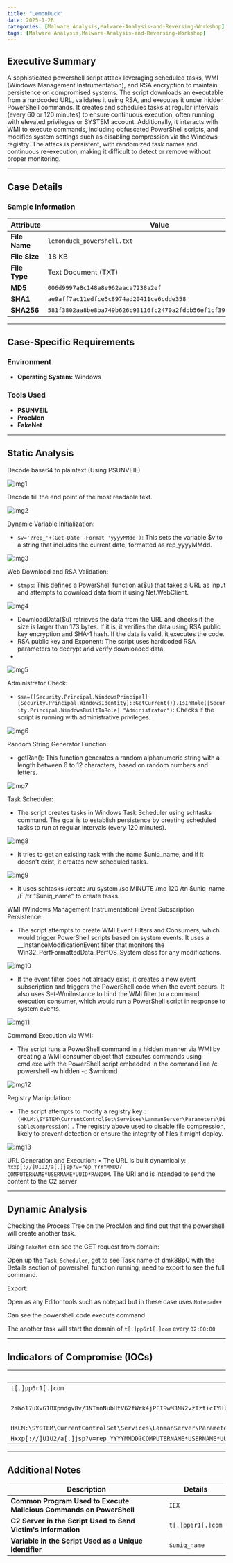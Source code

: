 ```yaml
---
title: "LemonDuck"
date: 2025-1-28
categories: [Malware Analysis,Malware-Analysis-and-Reversing-Workshop]
tags: [Malware Analysis,Malware-Analysis-and-Reversing-Workshop]
---
```


## Executive Summary

A sophisticated powershell script attack leveraging scheduled tasks, WMI (Windows Management Instrumentation), and RSA encryption to maintain persistence on compromised systems. The script downloads an executable from a hardcoded URL, validates it using RSA, and executes it under hidden PowerShell commands. It creates and schedules tasks at regular intervals (every 60 or 120 minutes) to ensure continuous execution, often running with elevated privileges or SYSTEM account. Additionally, it interacts with WMI to execute commands, including obfuscated PowerShell scripts, and modifies system settings such as disabling compression via the Windows registry. The attack is persistent, with randomized task names and continuous re-execution, making it difficult to detect or remove without proper monitoring.

---

## Case Details

### **Sample Information**

| **Attribute**         | **Value**                                                                                      |
|-----------------------|------------------------------------------------------------------------------------------------|
| **File Name**         | `lemonduck_powershell.txt`                                                                     |
| **File Size**         | 18 KB                                                                                          |
| **File Type**         | Text Document (TXT)                                           |
| **MD5**               | `006d9997a8c148a8e962aaca7238a2ef`                                                             |
| **SHA1**              | `ae9aff7ac11edfce5c8974ad20411ce6cdde358`                                                     |
| **SHA256**            | `581f3802aa8be8ba749b626c93116fc2470a2fdbb56ef1cf39c20473356978e`                             |

---

## Case-Specific Requirements

### **Environment**
- **Operating System:** Windows

### **Tools Used**
- **PSUNVEIL**  
- **ProcMon**  
- **FakeNet**

---

## Static Analysis

Decode base64 to plaintext (Using PSUNVEIL)

![img1](assets/3-LemonDuck/image23.png)

Decode till the end point of the most readable text.

![img2](assets/3-LemonDuck/image24.png)

Dynamic Variable Initialization:
-	`$v='?rep_'+(Get-Date -Format 'yyyyMMdd')`: This sets the variable $v to a string that includes the current date, formatted as rep_yyyyMMdd.

![img3](assets/3-LemonDuck/image25.png)

Web Download and RSA Validation:
-	`$tmps`: This defines a PowerShell function a($u) that takes a URL as input and attempts to download data from it using Net.WebClient.

![img4](assets/3-LemonDuck/image26.png)

- DownloadData($u) retrieves the data from the URL and checks if the size is larger than 173 bytes. If it is, it verifies the data using RSA public key encryption and SHA-1 hash. If the data is valid, it executes the code.
-	RSA public key and Exponent: The script uses hardcoded RSA parameters to decrypt and verify downloaded data.
-	
![img5](assets/3-LemonDuck/image27.png)

Administrator Check:
-	`$sa=([Security.Principal.WindowsPrincipal][Security.Principal.WindowsIdentity]::GetCurrent()).IsInRole([Security.Principal.WindowsBuiltInRole] "Administrator")`: Checks if the script is running with administrative privileges.

![img6](assets/3-LemonDuck/image28.png)

Random String Generator Function:
-	getRan(): This function generates a random alphanumeric string with a length between 6 to 12 characters, based on random numbers and letters.

![img7](assets/3-LemonDuck/image29.png)

Task Scheduler:
-	The script creates tasks in Windows Task Scheduler using schtasks command. The goal is to establish persistence by creating scheduled tasks to run at regular intervals (every 120 minutes).

![img8](assets/3-LemonDuck/image30.png)

-	It tries to get an existing task with the name $uniq_name, and if it doesn't exist, it creates new scheduled tasks.

![img9](assets/3-LemonDuck/image31.png)

-	It uses schtasks /create /ru system /sc MINUTE /mo 120 /tn $uniq_name /F /tr "$uniq_name" to create tasks.


WMI (Windows Management Instrumentation) Event Subscription Persistence:
-	The script attempts to create WMI Event Filters and Consumers, which would trigger PowerShell scripts based on system events. It uses a __InstanceModificationEvent filter that monitors the Win32_PerfFormattedData_PerfOS_System class for any modifications.

![img10](assets/3-LemonDuck/image32.png)

-	If the event filter does not already exist, it creates a new event subscription and triggers the PowerShell code when the event occurs. It also uses Set-WmiInstance to bind the WMI filter to a command execution consumer, which would run a PowerShell script in response to system events.

![img11](assets/3-LemonDuck/image33.png)

Command Execution via WMI:
-	The script runs a PowerShell command in a hidden manner via WMI by creating a WMI consumer object that executes commands using cmd.exe with the PowerShell script embedded in the command line /c powershell -w hidden -c $wmicmd

![img12](assets/3-LemonDuck/image34.png)

Registry Manipulation:
-	The script attempts to modify a registry key : `(HKLM:\SYSTEM\CurrentControlSet\Services\LanmanServer\Parameters\DisableCompression)` . The registry above used to disable file compression, likely to prevent detection or ensure the integrity of files it might deploy.

![img13](assets/3-LemonDuck/image35.png)

URL Generation and Execution:
•	The URL is built dynamically: `hxxp[://]U1U2/a[.]jsp?v=rep_YYYYMMDD?COMPUTERNAME*USERNAME*UUID*RANDOM`. The URI and is intended to send the content to the C2 server

---

## Dynamic Analysis

Checking the Process Tree on the ProcMon and find out that the powershell will create another task.
 

Using `FakeNet` can see the GET request from domain:
 
Open up the `Task Scheduler`, get to see Task name of dmk8BpC with the Details section of powershell function running, need to export to see the full command.
 
Export:
 
Open as any Editor tools such as notepad but in these case uses `Notepad++`
 
Can see the powershell code execute command.
 
The another task will start the domain of `t[.]pp6r1[.]com` every `02:00:00`
 


---

## Indicators of Compromise (IOCs)

| **IOC**                                                                                   | **Type**              |
|-------------------------------------------------------------------------------------------|-----------------------|
| `t[.]pp6r1[.]com`                                                                         | URL                   |
| `2mWo17uXvG1BXpmdgv8v/3NTmnNubHtV62fWrk4jPFI9wM3NN2vzTzticIYHlm7K3r2mT/YR0WDciL818pLubLgum30r0Rkwc8ZSAc3nxzR4iqef4hLNeUCnkWqulY5C0M85bjDLCpjblz/2LpUQcv1j1feIY6R7rpfqOLdHa10=` | RSA Public Key        |
| `HKLM:\SYSTEM\CurrentControlSet\Services\LanmanServer\Parameters\DisableCompression`      | Registry              |
| `Hxxp[://]U1U2/a[.]jsp?v=rep_YYYYMMDD?COMPUTERNAME*USERNAME*UUID*RANDOM`   

---

## Additional Notes

| **Description**                                      | **Details**           |
|------------------------------------------------------|-----------------------|
| **Common Program Used to Execute Malicious Commands on PowerShell** | `IEX`                 |
| **C2 Server in the Script Used to Send Victim's Information**       | `t[.]pp6r1[.]com`     |
| **Variable in the Script Used as a Unique Identifier**             | `$uniq_name`          |

